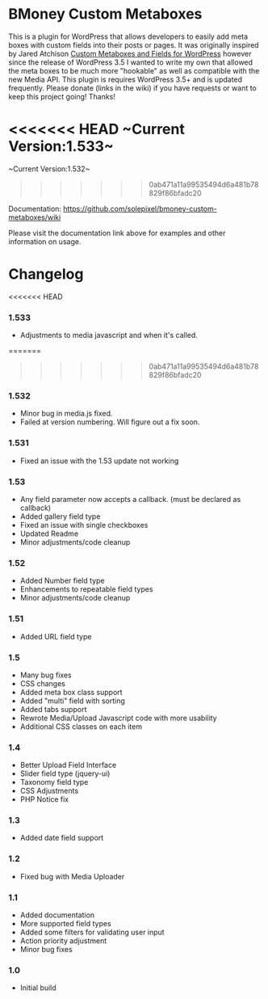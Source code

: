 BMoney Custom Metaboxes
=================

This is a plugin for WordPress that allows developers to easily add meta boxes with custom fields into their posts or pages. It was originally inspired by Jared Atchison [Custom Metaboxes and Fields for WordPress](https://github.com/jaredatch/Custom-Metaboxes-and-Fields-for-WordPress) however since the release of WordPress 3.5 I wanted to write my own that allowed the meta boxes to be much more "hookable" as well as compatible with the new Media API. This plugin is requires WordPress 3.5+ and is updated frequently. Please donate (links in the wiki) if you have requests or want to keep this project going! Thanks!

<<<<<<< HEAD
~Current Version:1.533~
=======
~Current Version:1.532~
>>>>>>> 0ab471a11a99535494d6a481b78829f86bfadc20

Documentation: <https://github.com/solepixel/bmoney-custom-metaboxes/wiki>

Please visit the documentation link above for examples and other information on usage.


Changelog
===========
<<<<<<< HEAD
### 1.533
* Adjustments to media javascript and when it's called.

=======
>>>>>>> 0ab471a11a99535494d6a481b78829f86bfadc20
### 1.532
* Minor bug in media.js fixed.
* Failed at version numbering. Will figure out a fix soon.
 
### 1.531
* Fixed an issue with the 1.53 update not working

### 1.53
* Any field parameter now accepts a callback. (must be declared as callback)
* Added gallery field type
* Fixed an issue with single checkboxes
* Updated Readme
* Minor adjustments/code cleanup

### 1.52
* Added Number field type
* Enhancements to repeatable field types
* Minor adjustments/code cleanup

### 1.51
* Added URL field type

### 1.5
* Many bug fixes
* CSS changes
* Added meta box class support
* Added "multi" field with sorting
* Added tabs support
* Rewrote Media/Upload Javascript code with more usability
* Additional CSS classes on each item

### 1.4
* Better Upload Field Interface
* Slider field type (jquery-ui)
* Taxonomy field type
* CSS Adjustments
* PHP Notice fix

### 1.3
* Added date field support

### 1.2
* Fixed bug with Media Uploader

### 1.1
* Added documentation
* More supported field types
* Added some filters for validating user input
* Action priority adjustment
* Minor bug fixes

### 1.0
* Initial build
